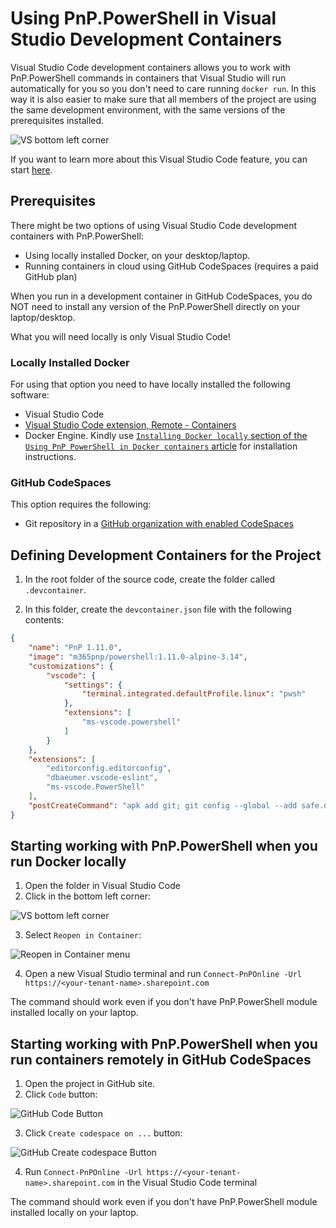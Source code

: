 # Using PnP.PowerShell in Visual Studio Development Containers

Visual Studio Code development containers allows you to work with PnP.PowerShell commands in containers that Visual Studio will run automatically for you so you don't need to care running `docker run`. In this way it is also easier to make sure that all members of the project are using the same development environment, with the same versions of the prerequisites installed.

![VS bottom left corner](../images/dev-containers/architecture-containers.png)

If you want to learn more about this Visual Studio Code feature, you can start [here](https://code.visualstudio.com/docs/devcontainers/containers).

## Prerequisites

There might be two options of using Visual Studio Code development containers with PnP.PowerShell:

- Using locally installed Docker, on your desktop/laptop.
- Running containers in cloud using GitHub CodeSpaces (requires a paid GitHub plan)

When you run in a development container in GitHub CodeSpaces, you do NOT need to install any version of the PnP.PowerShell directly on your laptop/desktop.

What you will need locally is only Visual Studio Code!

### Locally Installed Docker

For using that option you need to have locally installed the following software:

- Visual Studio Code
- [Visual Studio Code extension, Remote - Containers](https://marketplace.visualstudio.com/items?itemName=ms-vscode-remote.remote-containers)
- Docker Engine. Kindly use [`Installing Docker locally` section of the `Using PnP PowerShell in Docker containers` article](dev-containers.md) for installation instructions.

### GitHub CodeSpaces

This option requires the following:

- Git repository in a [GitHub organization with enabled CodeSpaces](https://docs.github.com/en/codespaces/managing-codespaces-for-your-organization/enabling-github-codespaces-for-your-organization)

## Defining Development Containers for the Project

1. In the root folder of the source code, create the folder called `.devcontainer`.

2. In this folder, create the `devcontainer.json` file with the following contents:

```json
{
	"name": "PnP 1.11.0",
	"image": "m365pnp/powershell:1.11.0-alpine-3.14",
	"customizations": {
		"vscode": {
			"settings": {
				"terminal.integrated.defaultProfile.linux": "pwsh"
			},
			"extensions": [
				"ms-vscode.powershell"
			]
		}
	},
	"extensions": [
		"editorconfig.editorconfig",
		"dbaeumer.vscode-eslint",
		"ms-vscode.PowerShell"
	],
	"postCreateCommand": "apk add git; git config --global --add safe.directory /workspaces"
}
```

## Starting working with PnP.PowerShell when you run Docker locally

1. Open the folder in Visual Studio Code
2. Click in the bottom left corner:

![VS bottom left corner](../images/dev-containers/VScorner.png)

3. Select `Reopen in Container`:

![Reopen in Container menu](../images/dev-containers/vs-containers-selector.png)

4. Open a new Visual Studio terminal and run `Connect-PnPOnline -Url https://<your-tenant-name>.sharepoint.com`

The command should work even if you don't have PnP.PowerShell module installed locally on your laptop.

## Starting working with PnP.PowerShell when you run containers remotely in GitHub CodeSpaces

1. Open the project in GitHub site.
2. Click `Code` button:

![GitHub Code Button](../images/dev-containers/github-code.png)

3. Click `Create codespace on ...` button:

![GitHub Create codespace Button](../images/dev-containers/github-create-space.png)

4. Run `Connect-PnPOnline -Url https://<your-tenant-name>.sharepoint.com` in the Visual Studio Code terminal

The command should work even if you don't have PnP.PowerShell module installed locally on your laptop.